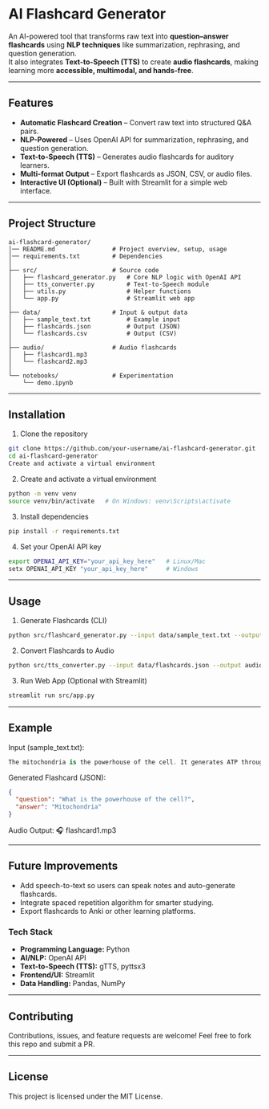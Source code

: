 # AI Flashcard Generator  

An AI-powered tool that transforms raw text into **question–answer flashcards** using **NLP techniques** like summarization, rephrasing, and question generation.  
It also integrates **Text-to-Speech (TTS)** to create **audio flashcards**, making learning more **accessible, multimodal, and hands-free**.  

---

## Features  
- **Automatic Flashcard Creation** – Convert raw text into structured Q&A pairs.  
- **NLP-Powered** – Uses OpenAI API for summarization, rephrasing, and question generation.  
- **Text-to-Speech (TTS)** – Generates audio flashcards for auditory learners.  
- **Multi-format Output** – Export flashcards as JSON, CSV, or audio files.  
- **Interactive UI (Optional)** – Built with Streamlit for a simple web interface.  

---

## Project Structure  
```
ai-flashcard-generator/
│── README.md                # Project overview, setup, usage
│── requirements.txt         # Dependencies
│
├── src/                     # Source code
│   ├── flashcard_generator.py   # Core NLP logic with OpenAI API
│   ├── tts_converter.py         # Text-to-Speech module
│   ├── utils.py                 # Helper functions
│   └── app.py                   # Streamlit web app
│
├── data/                    # Input & output data
│   ├── sample_text.txt          # Example input
│   ├── flashcards.json          # Output (JSON)
│   └── flashcards.csv           # Output (CSV)
│
├── audio/                   # Audio flashcards
│   ├── flashcard1.mp3
│   └── flashcard2.mp3
│
└── notebooks/               # Experimentation
    └── demo.ipynb
```
---

## Installation  

1. Clone the repository  
```bash
git clone https://github.com/your-username/ai-flashcard-generator.git
cd ai-flashcard-generator
Create and activate a virtual environment
```

2. Create and activate a virtual environment
```bash
python -m venv venv
source venv/bin/activate   # On Windows: venv\Scripts\activate
```

3. Install dependencies

```bash
pip install -r requirements.txt
```

4. Set your OpenAI API key
```bash
export OPENAI_API_KEY="your_api_key_here"   # Linux/Mac
setx OPENAI_API_KEY "your_api_key_here"     # Windows
```
---
## Usage

1. Generate Flashcards (CLI)

```bash
python src/flashcard_generator.py --input data/sample_text.txt --output data/flashcards.json
```

2. Convert Flashcards to Audio
```bash
python src/tts_converter.py --input data/flashcards.json --output audio/
```

3. Run Web App (Optional with Streamlit)
```bash
streamlit run src/app.py
```
---
## Example
Input (sample_text.txt):

```csharp
The mitochondria is the powerhouse of the cell. It generates ATP through cellular respiration.
```
Generated Flashcard (JSON):

```json
{
  "question": "What is the powerhouse of the cell?",
  "answer": "Mitochondria"
}
```

Audio Output: 🎧 flashcard1.mp3

---

## Future Improvements
- Add speech-to-text so users can speak notes and auto-generate flashcards.
- Integrate spaced repetition algorithm for smarter studying.
- Export flashcards to Anki or other learning platforms.

### Tech Stack
- **Programming Language:** Python  
- **AI/NLP:** OpenAI API  
- **Text-to-Speech (TTS):** gTTS, pyttsx3  
- **Frontend/UI:** Streamlit  
- **Data Handling:** Pandas, NumPy  

---

## Contributing
Contributions, issues, and feature requests are welcome!
Feel free to fork this repo and submit a PR.

---

## License
This project is licensed under the MIT License.



